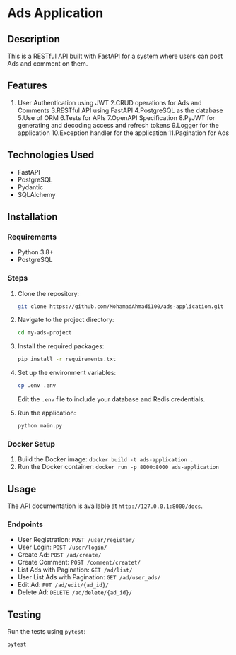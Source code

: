 # Ads Application

## Description

This is a RESTful API built with FastAPI for a system where users can post Ads and comment on them.

## Features

1. User Authentication using JWT
2.CRUD operations for Ads and Comments
3.RESTful API using FastAPI
4.PostgreSQL as the database
5.Use of ORM
6.Tests for APIs
7.OpenAPI Specification
8.PyJWT for generating and decoding access and refresh tokens
9.Logger for the application
10.Exception handler for the application
11.Pagination for Ads


## Technologies Used

- FastAPI
- PostgreSQL
- Pydantic
- SQLAlchemy

## Installation

### Requirements

- Python 3.8+
- PostgreSQL

### Steps

1. Clone the repository:

    ```bash
    git clone https://github.com/MohamadAhmadi100/ads-application.git
    ```

2. Navigate to the project directory:

    ```bash
    cd my-ads-project
    ```

3. Install the required packages:

    ```bash
    pip install -r requirements.txt
    ```

4. Set up the environment variables:

    ```bash
    cp .env .env
    ```

    Edit the `.env` file to include your database and Redis credentials.

5. Run the application:

    ```bash
    python main.py
    ```

### Docker Setup

1. Build the Docker image: `docker build -t ads-application .`
2. Run the Docker container: `docker run -p 8000:8000 ads-application`

## Usage

The API documentation is available at `http://127.0.0.1:8000/docs`.

### Endpoints

- User Registration: `POST /user/register/`
- User Login: `POST /user/login/`
- Create Ad: `POST /ad/create/`
- Create Comment: `POST /comment/createt/`
- List Ads with Pagination: `GET /ad/list/`
- User List Ads with Pagination: `GET /ad/user_ads/`
- Edit Ad: `PUT /ad/edit/{ad_id}/`
- Delete Ad: `DELETE /ad/delete/{ad_id}/`

## Testing

Run the tests using `pytest`:

```bash
pytest
